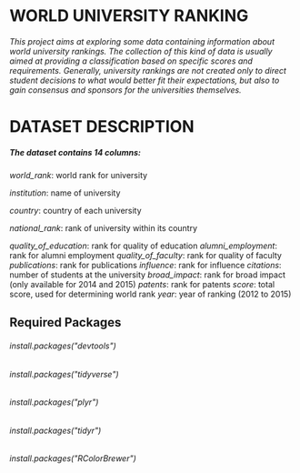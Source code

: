 # WORLD UNIVERSITY RANKING


###### This project aims at exploring some data containing information about world university rankings. The collection of this kind of data is usually aimed at providing a classification based on specific scores and requirements. Generally, university rankings are not created only to direct student decisions to what would better fit their expectations, but also to gain consensus and sponsors for the universities themselves.

# DATASET DESCRIPTION
##### The dataset contains 14 columns:
*world_rank*: world rank for university

*institution*: name of university

*country*: country of each university

*national_rank*: rank of university within its country

*quality_of_education*: rank for quality of education
*alumni_employment*: rank for alumni employment
*quality_of_faculty*: rank for quality of faculty
*publications*: rank for publications
*influence*: rank for influence
*citations*: number of students at the university
*broad_impact*: rank for broad impact (only available for 2014 and 2015)
*patents*: rank for patents
*score*: total score, used for determining world rank
*year*: year of ranking (2012 to 2015)


## Required Packages
###### install.packages("devtools")
###### install.packages("tidyverse")
###### install.packages("plyr")
###### install.packages("tidyr")
###### install.packages("RColorBrewer")
